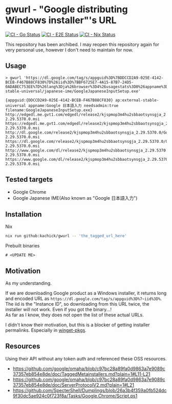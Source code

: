 # gwurl - "Google distributing Windows installer"'s URL

[![CI - Go Status](https://github.com/kachick/gwurl/actions/workflows/ci-go.yml/badge.svg?branch=main)](https://github.com/kachick/gwurl/actions/workflows/ci-go.yml?query=branch%3Amain+)
[![CI - E2E Status](https://github.com/kachick/gwurl/actions/workflows/ci-googleapi.yml/badge.svg?branch=main)](https://github.com/kachick/gwurl/actions/workflows/ci-googleapi.yml?query=branch%3Amain+)
[![CI - Nix Status](https://github.com/kachick/gwurl/actions/workflows/ci-nix.yml/badge.svg?branch=main)](https://github.com/kachick/gwurl/actions/workflows/ci-nix.yml?query=branch%3Amain+)

This repository has been archibed.
I may reopen this repository again for very personal use, however I don't need to maintain for now.

## Usage

```console
> gwurl 'https://dl.google.com/tag/s/appguid%3D%7BDDCCD2A9-025E-4142-BCEB-F467B88CF830%7D%26iid%3D%7BBF6725E7-4A15-87B7-24D5-0ADABEC753EE%7D%26lang%3Dja%26browser%3D4%26usagestats%3D0%26appname%3DGoogle%2520%25E6%2597%25A5%25E6%259C%25AC%25E8%25AA%259E%25E5%2585%25A5%25E5%258A%259B%26needsadmin%3Dtrue%26ap%3Dexternal-stable-universal/japanese-ime/GoogleJapaneseInputSetup.exe'

{appguid:{DDCCD2A9-025E-4142-BCEB-F467B88CF830} ap:external-stable-universal appname:Google 日本語入力 needsadmin:true filename:GoogleJapaneseInputSetup.exe}
http://edgedl.me.gvt1.com/edgedl/release2/kjspmop3m4hu2sbbaotsynsgja_2.29.5370.0/GoogleJapaneseInput64-2.29.5370.0.msi
https://edgedl.me.gvt1.com/edgedl/release2/kjspmop3m4hu2sbbaotsynsgja_2.29.5370.0/GoogleJapaneseInput64-2.29.5370.0.msi
http://dl.google.com/release2/kjspmop3m4hu2sbbaotsynsgja_2.29.5370.0/GoogleJapaneseInput64-2.29.5370.0.msi
https://dl.google.com/release2/kjspmop3m4hu2sbbaotsynsgja_2.29.5370.0/GoogleJapaneseInput64-2.29.5370.0.msi
http://www.google.com/dl/release2/kjspmop3m4hu2sbbaotsynsgja_2.29.5370.0/GoogleJapaneseInput64-2.29.5370.0.msi
https://www.google.com/dl/release2/kjspmop3m4hu2sbbaotsynsgja_2.29.5370.0/GoogleJapaneseInput64-2.29.5370.0.msi
```

## Tested targets

- Google Chrome
- Google Japanese IME(Also known as "Google 日本語入力")

## Installation

Nix

```bash
nix run github:kachick/gwurl -- 'the_tagged_url_here'
```

Prebuilt binaries

```pwsh
# <UPDATE ME>
```

## Motivation

As my understanding.

If we are downloading Google product as a Windows installer, it returns long and encoded URL as `https://dl.google.com/tag/s/appguid%3D%7~iid%3D%`.\
The iid is the "Instance ID", so downloading from this URL twice, the installer will not work. Even if you got the binary...!\
As far as I know, they does not open the list of these actual URLs.

I didn't know their motivation, but this is a blocker of getting installer permalinks. Especially in [winget-pkgs](https://github.com/microsoft/winget-pkgs/pull/144281#discussion_r1524718296).

## Resources

Using their API without any token auth and referenced these OSS resources.

- https://github.com/google/omaha/blob/c97bc28a89fa0d9863a7e9089c37357eb854e8de/doc/TaggedMetainstallers.md?plain=1#L11-L21
- https://github.com/google/omaha/blob/c97bc28a89fa0d9863a7e9089c37357eb854e8de/doc/ServerProtocolV2.md?plain=1#L21
- https://github.com/SpecterShell/Dumplings/blob/26a3b4f359a0fb524dc9f30dc5ae924c0f723f8a/Tasks/Google.Chrome/Script.ps1
